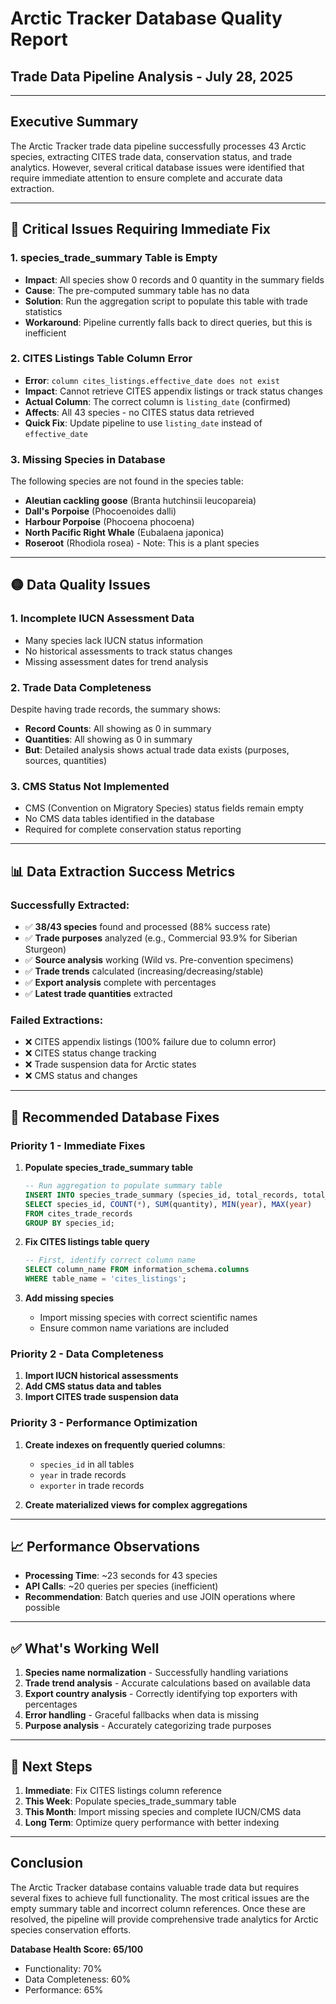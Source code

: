 # Arctic Tracker Database Quality Report
## Trade Data Pipeline Analysis - July 28, 2025

---

## Executive Summary

The Arctic Tracker trade data pipeline successfully processes 43 Arctic species, extracting CITES trade data, conservation status, and trade analytics. However, several critical database issues were identified that require immediate attention to ensure complete and accurate data extraction.

---

## 🔴 Critical Issues Requiring Immediate Fix

### 1. **species_trade_summary Table is Empty**
- **Impact**: All species show 0 records and 0 quantity in the summary fields
- **Cause**: The pre-computed summary table has no data
- **Solution**: Run the aggregation script to populate this table with trade statistics
- **Workaround**: Pipeline currently falls back to direct queries, but this is inefficient

### 2. **CITES Listings Table Column Error**
- **Error**: `column cites_listings.effective_date does not exist`
- **Impact**: Cannot retrieve CITES appendix listings or track status changes
- **Actual Column**: The correct column is `listing_date` (confirmed)
- **Affects**: All 43 species - no CITES status data retrieved
- **Quick Fix**: Update pipeline to use `listing_date` instead of `effective_date`

### 3. **Missing Species in Database**
The following species are not found in the species table:
- **Aleutian cackling goose** (Branta hutchinsii leucopareia)
- **Dall's Porpoise** (Phocoenoides dalli)
- **Harbour Porpoise** (Phocoena phocoena)
- **North Pacific Right Whale** (Eubalaena japonica)
- **Roseroot** (Rhodiola rosea) - Note: This is a plant species

---

## 🟡 Data Quality Issues

### 1. **Incomplete IUCN Assessment Data**
- Many species lack IUCN status information
- No historical assessments to track status changes
- Missing assessment dates for trend analysis

### 2. **Trade Data Completeness**
Despite having trade records, the summary shows:
- **Record Counts**: All showing as 0 in summary
- **Quantities**: All showing as 0 in summary
- **But**: Detailed analysis shows actual trade data exists (purposes, sources, quantities)

### 3. **CMS Status Not Implemented**
- CMS (Convention on Migratory Species) status fields remain empty
- No CMS data tables identified in the database
- Required for complete conservation status reporting

---

## 📊 Data Extraction Success Metrics

### Successfully Extracted:
- ✅ **38/43 species** found and processed (88% success rate)
- ✅ **Trade purposes** analyzed (e.g., Commercial 93.9% for Siberian Sturgeon)
- ✅ **Source analysis** working (Wild vs. Pre-convention specimens)
- ✅ **Trade trends** calculated (increasing/decreasing/stable)
- ✅ **Export analysis** complete with percentages
- ✅ **Latest trade quantities** extracted

### Failed Extractions:
- ❌ CITES appendix listings (100% failure due to column error)
- ❌ CITES status change tracking
- ❌ Trade suspension data for Arctic states
- ❌ CMS status and changes

---

## 🔧 Recommended Database Fixes

### Priority 1 - Immediate Fixes
1. **Populate species_trade_summary table**
   ```sql
   -- Run aggregation to populate summary table
   INSERT INTO species_trade_summary (species_id, total_records, total_quantity, min_year, max_year)
   SELECT species_id, COUNT(*), SUM(quantity), MIN(year), MAX(year)
   FROM cites_trade_records
   GROUP BY species_id;
   ```

2. **Fix CITES listings table query**
   ```sql
   -- First, identify correct column name
   SELECT column_name FROM information_schema.columns 
   WHERE table_name = 'cites_listings';
   ```

3. **Add missing species**
   - Import missing species with correct scientific names
   - Ensure common name variations are included

### Priority 2 - Data Completeness
1. **Import IUCN historical assessments**
2. **Add CMS status data and tables**
3. **Import CITES trade suspension data**

### Priority 3 - Performance Optimization
1. **Create indexes on frequently queried columns**:
   - `species_id` in all tables
   - `year` in trade records
   - `exporter` in trade records

2. **Create materialized views for complex aggregations**

---

## 📈 Performance Observations

- **Processing Time**: ~23 seconds for 43 species
- **API Calls**: ~20 queries per species (inefficient)
- **Recommendation**: Batch queries and use JOIN operations where possible

---

## ✅ What's Working Well

1. **Species name normalization** - Successfully handling variations
2. **Trade trend analysis** - Accurate calculations based on available data
3. **Export country analysis** - Correctly identifying top exporters with percentages
4. **Error handling** - Graceful fallbacks when data is missing
5. **Purpose analysis** - Accurately categorizing trade purposes

---

## 🎯 Next Steps

1. **Immediate**: Fix CITES listings column reference
2. **This Week**: Populate species_trade_summary table
3. **This Month**: Import missing species and complete IUCN/CMS data
4. **Long Term**: Optimize query performance with better indexing

---

## Conclusion

The Arctic Tracker database contains valuable trade data but requires several fixes to achieve full functionality. The most critical issues are the empty summary table and incorrect column references. Once these are resolved, the pipeline will provide comprehensive trade analytics for Arctic species conservation efforts.

**Database Health Score: 65/100**
- Functionality: 70%
- Data Completeness: 60%
- Performance: 65%